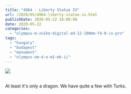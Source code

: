 ```yaml
---
title: "4964 - Liberty Statue IV"
url: /2020/05/4964-liberty-statue-iv.html
publishDate: 2020-05-22 18:00:00
date: 2020-05-22
categories: 
  - "olympus-m-zuiko-digital-ed-12-100mm-f4-0-is-pro"
tags: 
  - "hungary"
  - "budapest"
  - "monument"
  - "olympus-om-d-e-m1-mk-ii"
---
```

<div class="container">
<div class="center"><a target="_blank" href="https://d25zfm9zpd7gm5.cloudfront.net/1200x1200/2018/20180521_121035_lr.jpg"><img class="webfeedsFeaturedVisual" src="https://d25zfm9zpd7gm5.cloudfront.net/0600x0600/2018/20180521_121035_lr.jpg" /></a></div>
</div>
<br />

At least it's only a dragon. We have quite a few with Turks.